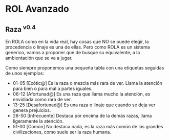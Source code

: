 # ROL Avanzado
## Raza <sup>v0.4</sup>

En ROLA como en la vida real, hay cosas que NO se puede elegir, la procedencia o linaje es una de ellas.
Pero como ROLA es un sistema generico, vamos a proponer que de busque su equivalente, a la ambientación que se va a jugar.

Como siempre proponemos una pequeña tabla con una etiquetas seguidas de unos ejemplos:

* 01-05 [Exótic@] Es la raza o mezcla más rara de ver. Llama la atención para bien o para mal a partes iguales.
* 06-12 [Afortunad@] Es una raza que llama mucho la atención, es envidiada como rara de ver.
* 13-25 [Desafortunad@] Es una raza o linaje que cuando se deja ver genera prejuicios.
* 26-50 [Infrecuente] Destaca por encima de la demás razas, llama ligeramente la atención.
* 51-00 [Común] No destaca nada, es la raza más común de las grandes civilizaciones, como suele ser la raza humana.
